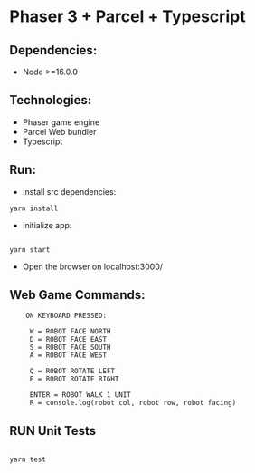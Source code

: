# Phaser 3 + Parcel + Typescript

## Dependencies:

-   Node >=16.0.0

## Technologies:

-   Phaser game engine
-   Parcel Web bundler
-   Typescript

## Run:

-   install src dependencies:

```
yarn install

```

-   initialize app:

```

yarn start

```

-   Open the browser on localhost:3000/

## Web Game Commands:

```
    ON KEYBOARD PRESSED:

     W = ROBOT FACE NORTH
     D = ROBOT FACE EAST
     S = ROBOT FACE SOUTH
     A = ROBOT FACE WEST

     Q = ROBOT ROTATE LEFT
     E = ROBOT ROTATE RIGHT

     ENTER = ROBOT WALK 1 UNIT
     R = console.log(robot col, robot row, robot facing)

```

## RUN Unit Tests

```

yarn test

```
